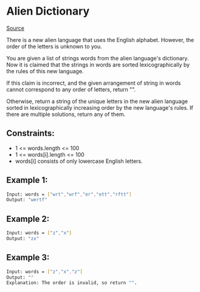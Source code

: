 # Alien Dictionary
[Source](https://leetcode.com/problems/alien-dictionary/)

There is a new alien language that uses the English alphabet. However, the order of the letters is unknown to you.

You are given a list of strings words from the alien language's dictionary. Now it is claimed that the strings in words are 
sorted lexicographically
 by the rules of this new language.

If this claim is incorrect, and the given arrangement of string in words cannot correspond to any order of letters, return "".

Otherwise, return a string of the unique letters in the new alien language sorted in lexicographically increasing order by the new language's rules. If there are multiple solutions, return any of them.

## Constraints:

 - 1 <= words.length <= 100
 - 1 <= words[i].length <= 100
 - words[i] consists of only lowercase English letters.

## Example 1:
```sh
Input: words = ["wrt","wrf","er","ett","rftt"]
Output: "wertf"
```

## Example 2:
```sh
Input: words = ["z","x"]
Output: "zx"
```

## Example 3:
```sh
Input: words = ["z","x","z"]
Output: ""
Explanation: The order is invalid, so return "".
```
